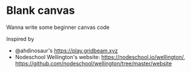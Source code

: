 # Blank canvas

Wanna write some beginner canvas code

Inspired by
- @ahdinosaur's https://play.gridbeam.xyz
- Nodeschool Wellington's website: https://nodeschool.io/wellington/, https://github.com/nodeschool/wellington/tree/master/website